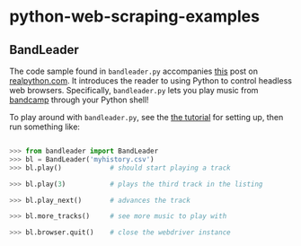 # python-web-scraping-examples

## BandLeader

The code sample found in `bandleader.py` accompanies [this](hhttps://realpython.com/modern-web-automation-with-python-and-selenium/) post on [realpython.com](https://realpython.com).  It introduces the reader to using Python to control headless web browsers. Specifically, `bandleader.py` lets you play music from [bandcamp](https://bandcamp.com) through your Python shell!

To play around with `bandleader.py`, see the [the tutorial](https://realpython.com/modern-web-automation-with-python-and-selenium/) for setting up, then run something like:

```python

>>> from bandleader import BandLeader
>>> bl = BandLeader('myhistory.csv')
>>> bl.play()            # should start playing a track

>>> bl.play(3)           # plays the third track in the listing

>>> bl.play_next()       # advances the track

>>> bl.more_tracks()     # see more music to play with

>>> bl.browser.quit()    # close the webdriver instance

```
